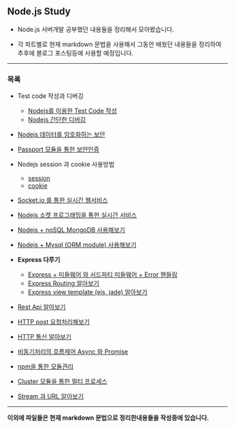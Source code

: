 ## Node.js Study

- Node.js 서버개발 공부했던 내용들을 정리해서 모아봤습니다.


- 각 파트별로 현재 markdown 문법을 사용해서 그동안 배웠던 내용들을 정리하여 추후에 블로그 포스팅등에 사용할 예정입니다.


---


### 목록


- Test code 작성과 디버깅

  - [Nodejs를 이용한 Test Code 작성]( https://github.com/tawon2137/NodejsStudy/blob/master/19%20%EB%94%94%EB%B2%84%EA%B9%85%20%EB%B0%8F%20%ED%94%84%EB%A1%9C%EC%84%B8%EC%8A%A4%20%EA%B4%80%EB%A6%AC%EC%99%80%20TDD/TDD.md)
  - [Nodejs 간단한 디버깅](https://github.com/tawon2137/NodejsStudy/blob/master/19%20%EB%94%94%EB%B2%84%EA%B9%85%20%EB%B0%8F%20%ED%94%84%EB%A1%9C%EC%84%B8%EC%8A%A4%20%EA%B4%80%EB%A6%AC%EC%99%80%20TDD/debug.md)


- [Nodejs 데이터를 암호화하는 보안](https://github.com/tawon2137/NodejsStudy/blob/master/18%20%EB%B3%B4%EC%95%88%20%ED%95%B4%EC%8B%9C%EB%A5%BC%20%ED%86%B5%ED%95%9C%20%EC%82%AC%EC%9A%A9%EC%9E%90%20%EC%A0%95%EB%B3%B4%20%EC%95%94%ED%98%B8%ED%99%94%EC%99%80%20%EC%95%94%ED%98%B8%ED%99%94%20%EB%B3%B4%EC%95%88%EC%84%9C%EB%B2%84/security.md)


- [Passport 모듈을 통한 보안인증](https://github.com/tawon2137/NodejsStudy/blob/master/17%20passport%EB%A5%BC%20%ED%86%B5%ED%95%9C%20%EB%B3%B4%EC%95%88%EC%9D%B8%EC%A6%9D/passport.md)


- Nodejs session 과 cookie 사용방법
  - [session](https://github.com/tawon2137/NodejsStudy/blob/master/16%20%EC%9D%B8%EC%A6%9D%20(Session%20or%20Cookie%20)%20%EC%95%8C%EC%95%84%EB%B3%B4%EA%B8%B0/session.md)
  - [cookie](https://github.com/tawon2137/NodejsStudy/blob/master/16%20%EC%9D%B8%EC%A6%9D%20(Session%20or%20Cookie%20)%20%EC%95%8C%EC%95%84%EB%B3%B4%EA%B8%B0/cookie.md)


- [Socket.io 를 통한 실시간 웹서비스](https://github.com/tawon2137/NodejsStudy/blob/master/15%20socket%20io%20%EB%A5%BC%20%ED%86%B5%ED%95%9C%20%EC%8B%A4%EC%8B%9C%EA%B0%84%20%EC%9B%B9%20%EC%84%9C%EB%B9%84%EC%8A%A4%20%EC%95%8C%EC%95%84%EB%B3%B4%EA%B8%B0/socketio.md)

- [Nodejs 소켓 프로그래밍을 통한 실시간 서비스](https://github.com/tawon2137/NodejsStudy/blob/master/14%20socket%EC%9D%84%20%EC%9D%B4%EC%9A%A9%ED%95%9C%20%EC%8B%A4%EC%8B%9C%EA%B0%84%20%EC%84%9C%EB%B9%84%EC%8A%A4%20%EC%95%8C%EC%95%84%EB%B3%B4%EA%B8%B0/socket.md)


- [Nodejs + noSQL MongoDB 사용해보기](https://github.com/tawon2137/NodejsStudy/tree/master/13%20NoSQL%20MongoDB%20%2B%20Nodejs%20%EC%97%B0%EB%8F%99%ED%95%B4%EB%B3%B4%EA%B8%B0/MongoDB.md)


- [Nodejs + Mysql (ORM module) 사용해보기](https://github.com/tawon2137/NodejsStudy/tree/master/12%20RDBMS%20Mysql%20%2B%20Nodejs%20%EC%97%B0%EB%8F%99%ED%95%B4%EB%B3%B4%EA%B8%B0/mysql.md)


- __Express 다루기__
  - [Express + 미들웨어 와 서드파티 미들웨어 + Error 핸들링](https://github.com/tawon2137/NodejsStudy/tree/master/11%20Express%20%EB%8B%A4%EB%A3%A8%EA%B8%B0/Express.md)
  - [Express Routing 알아보기](https://github.com/tawon2137/NodejsStudy/tree/master/11%20Express%20%EB%8B%A4%EB%A3%A8%EA%B8%B0/Route.md)
  - [Express view template (ejs, jade) 알아보기](https://github.com/tawon2137/NodejsStudy/tree/master/11%20Express%20%EB%8B%A4%EB%A3%A8%EA%B8%B0/template.md)



- [Rest Api 알아보기](https://github.com/tawon2137/NodejsStudy/tree/master/9%20REST%20API%20%EC%95%8C%EC%95%84%EB%B3%B4%EA%B8%B0/Restapi.md)


- [HTTP post 요청처리해보기](https://github.com/tawon2137/NodejsStudy/tree/master/8%20Http%20post%20%EC%9A%94%EC%B2%AD%20%EB%8B%A4%EB%A3%A8%EA%B8%B0/postrequest.md)


- [HTTP 통신 알아보기](https://github.com/tawon2137/NodejsStudy/tree/master/7%20Http%20%ED%86%B5%EC%8B%A0%20%EC%95%8C%EC%95%84%EB%B3%B4%EA%B8%B0/http.md)


- [비동기처리의 흐름제어 Async 와 Promise](https://github.com/tawon2137/NodejsStudy/tree/master/6%20%ED%9D%90%EB%A6%84%20%EC%A0%9C%EC%96%B4%20Async%20%2C%20promise%20%EC%BD%9C%EB%B0%B1%20%ED%97%AC%EC%9D%98%20%ED%95%B4%EA%B2%B0/Async.md)



- [npm을 통한 모듈관리](https://github.com/tawon2137/NodejsStudy/tree/master/5%20npm%EC%9D%84%20%ED%86%B5%ED%95%9C%20%EB%AA%A8%EB%93%88%EA%B4%80%EB%A6%AC/npm.md)



- [Cluster 모듈을 통한 멀티 프로세스](https://github.com/tawon2137/NodejsStudy/tree/master/4%20Nodejs%20%EB%AA%A8%EB%93%88%20%EC%95%8C%EC%95%84%EB%B3%B4%EA%B8%B0%203/Cluster.md)


- [Stream 과 URL 알아보기 ](https://github.com/tawon2137/NodejsStudy/tree/master/4%20Nodejs%20%EB%AA%A8%EB%93%88%20%EC%95%8C%EC%95%84%EB%B3%B4%EA%B8%B0%203/streamandurl.md)


---
 __이외에 파일들은 현재 markdown 문법으로 정리한내용들을 작성중에 있습니다.__
